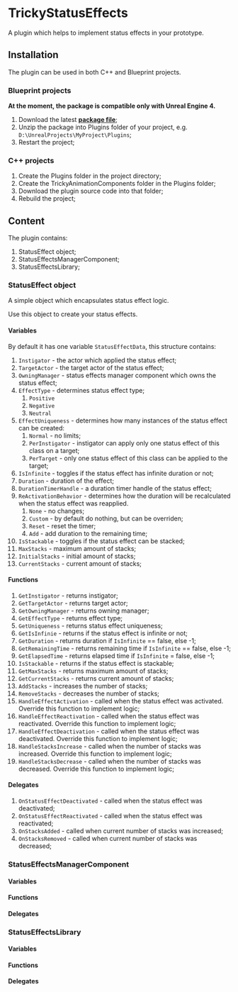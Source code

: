 ﻿# TrickyStatusEffects 

A plugin which helps to implement status effects in your prototype.

## Installation

The plugin can be used in both C++ and Blueprint projects.

### Blueprint projects

**At the moment, the package is compatible only with Unreal Engine 4.**

1. Download the latest [**package file**](https://github.com/TrickyFatCat/TrickyPickups/releases);
2. Unzip the package into Plugins folder of your project, e.g. `D:\UnrealProjects\MyProject\Plugins`;
3. Restart the project;

### C++ projects

1. Create the Plugins folder in the project directory;
2. Create the TrickyAnimationComponents folder in the Plugins folder;
3. Download the plugin source code into that folder;
4. Rebuild the project;

## Content

The plugin contains:

1. StatusEffect object;
2. StatusEffectsManagerComponent;
3. StatusEffectsLibrary;

### StatusEffect object

A simple object which encapsulates status effect logic.

Use this object to create your status effects.

#### Variables

By default it has one variable `StatusEffectData`, this structure contains:

1. `Instigator` - the actor which applied the status effect;
2. `TargetActor` - the target actor of the status effect;
3. `OwningManager` - status effects manager component which owns the status effect;
4. `EffectType` - determines status effect type;
   1. `Positive`
   2. `Negative`
   3. `Neutral`
5. `EffectUniqueness` - determines how many instances of the status effect can be created:
   1. `Normal` - no limits;
   2. `PerInstigator` - instigator can apply only one status effect of this class on a target;
   3. `PerTarget` - only one status effect of this class can be applied to the target;
6. `IsInfinite` - toggles if the status effect has infinite duration or not;
7. `Duration` - duration of the effect;
8. `DurationTimerHandle` - a duration timer handle of the status effect;
9. `ReActivationBehavior` - determines how the duration will be recalculated when the status effect was reapplied.
   1. `None` - no changes;
   2. `Custom` - by default do nothing, but can be overriden;
   3. `Reset` - reset the timer;
   4. `Add` - add duration to the remaining time;
10. `IsStackable` - toggles if the status effect can be stacked;
11. `MaxStacks` - maximum amount of stacks;
12. `InitialStacks` - initial amount of stacks;
13. `CurrentStacks` - current amount of stacks;

#### Functions

1. `GetInstigator` - returns instigator;
2. `GetTargetActor` - returns target actor;
3. `GetOwningManager` - returns owning manager;
4. `GetEffectType` - returns effect type;
5. `GetUniqueness` - returns status effect uniqueness;
6. `GetIsInfinie` - returns if the status effect is infinite or not;
7. `GetDuration` - returns duration if `IsInfinite` == false, else -1;
8. `GetRemainingTime` - returns remaining time if `IsInfinite` == false, else -1;
9. `GetElapsedTime` - returns elapsed time if `IsInfinite` = false, else -1;
10. `IsStackable` - returns if the status effect is stackable;
11. `GetMaxStacks` - returns maximum amount of stacks;
12. `GetCurrentStacks` - returns current amount of stacks;
13. `AddStacks` - increases the number of stacks;
14. `RemoveStacks` - decreases the number of stacks;
15. `HandleEffectActivation` - called when the status effect was activated. Override this function to implement logic;
16. `HandleEffectReactivation`  - called when the status effect was reactivated. Override this function to implement logic;
17. `HandleEffectDeactivation` - called when the status effect was deactivated. Override this function to implement logic;
18. `HandleStacksIncrease` - called when the number of stacks was increased. Override this function to implement logic;
19. `HandleStacksDecrease` - called when the number of stacks was decreased. Override this function to implement logic;

#### Delegates

1. `OnStatusEffectDeactivated` - called when the status effect was deactivated;
2. `OnStatusEffectReactivated` - called when the status effect was reactivated;
3. `OnStacksAdded` - called when current number of stacks was increased;
4. `OnStacksRemoved` - called when current number of stacks was decreased;

### StatusEffectsManagerComponent

#### Variables

#### Functions

#### Delegates

### StatusEffectsLibrary

#### Variables

#### Functions

#### Delegates







